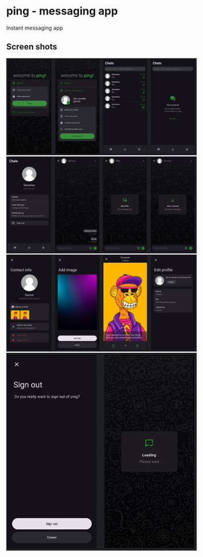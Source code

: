 
# ping - messaging app

Instant messaging app

## Screen shots
![Screenshot1](./screenshots/1.png)
![Screenshot2](./screenshots/2.png)
![Screenshot3](./screenshots/3.png)
![Screenshot4](./screenshots/4.png)